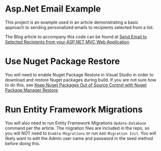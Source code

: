 Asp.Net Email Example
=====================

This project is an example used in an article demonstrating a basic approach to sending personalized emails to recipients selected from a list.

The Blog article to accompany this code can be found at [Send Email to Selected Recipients from your ASP.NET MVC Web Application][1]

Use Nuget Package Restore
=========================

You will need to enable Nuget Package Restore in Visual Studio in order to download and restore Nuget packages during build. If you are not sure how to do this, see [Keep Nuget Packages Out of Source Control with Nuget Package Manager Restore][2]

Run Entity Framework Migrations
===============================

You will also need to run Entity Framework Migrations `Update-Database` command per the article. The migration files are included in the repo, so you will NOT need to `Enable-Migrations` or run `Add-Migration Init`. You will likely want to edit the Admin user name and password in the seed method before doing this. 



[1]: http://typecastexception.com/post/2014/01/15/Send-Email-to-Selected-Recipients-from-your-ASPNET-MVC-Web-Application.aspx "Send Email to Selected Recipients from your ASP.NET MVC Web Application"

[2]: http://www.typecastexception.com/post/2013/11/10/Keep-Nuget-Packages-Out-of-Source-Control-with-Nuget-Package-Manager-Restore.aspx "Keep Nuget Packages Out of Source Control with Nuget Package Manager Restore"
